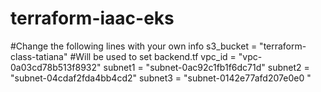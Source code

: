 # terraform-iaac-eks

#Change the following lines with your own info 
s3_bucket = "terraform-class-tatiana"              #Will be used to set backend.tf
vpc_id = "vpc-0a03cd78b513f8932"
subnet1 = "subnet-0ac92c1fb1f6dc71d"
subnet2 = "subnet-04cdaf2fda4bb4cd2"
subnet3 = "subnet-0142e77afd207e0e0  "